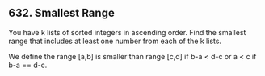 ## 632. Smallest Range

You have k lists of sorted integers in ascending order. Find the smallest range 
that includes at least one number from each of the k lists.

We define the range [a,b] is smaller than range [c,d] 
if b-a < d-c 
or a < c if b-a == d-c.


